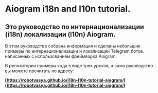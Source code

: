 # Aiogram i18n and l10n tutorial.

## Это руководство по интернационализации (i18n) локализации (l10n) Aiogram.

В этом руководстве собрана информация и сделаны небольшие примеры по интернационализации и локализации Telegram ботов, написанных с использованием фреймворка Aiogram.

В репозитории примеры кода в виде трех уроков, а само руководство вы можете прочитать по адресу: 

**[https://robotvasya.github.io/i18n-l10n-tutorial-aiogram/](https://robotvasya.github.io/i18n-l10n-tutorial-aiogram/)**
